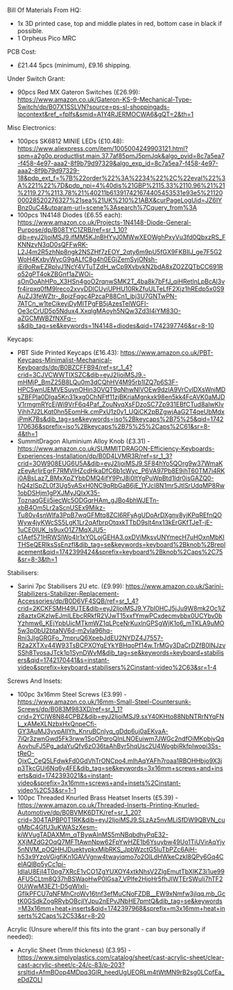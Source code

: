Bill Of Materials From HQ:

- 1x 3D printed case, top and middle plates in red, bottom case in black if possible.
- 1 Orpheus Pico MRC

PCB Cost:
- £21.44 5pcs (minimum), £9.16 shipping.

Under Switch Grant:
- 90pcs Red MX Gateron Switches (£26.99): https://www.amazon.co.uk/Gateron-KS-9-Mechanical-Type-Switch/dp/B07X1SSLVN?source=ps-sl-shoppingads-lpcontext&ref_=fplfs&smid=A1Y4RJERMOCWA6&gQT=2&th=1

Misc Electronics:
- 100pcs SK6812 MINIE LEDs (£10.48): https://www.aliexpress.com/item/1005004249903121.html?spm=a2g0o.productlist.main.37.7af85pmJ5pmJqk&algo_pvid=8c7a5ea7-f458-4e97-aaa2-8f9b79d97329&algo_exp_id=8c7a5ea7-f458-4e97-aaa2-8f9b79d97329-18&pdp_ext_f=%7B%22order%22%3A%2234%22%2C%22eval%22%3A%221%22%7D&pdp_npi=4%40dis%21GBP%2115.33%2110.96%21%21%2119.27%2113.78%21%40211b613917421674405453531e93e5%2112000028520276327%21sea%21UK%210%21ABX&curPageLogUid=JZ6IYBnz0uC4&utparam-url=scene%3Asearch%7Cquery_from%3A
- 100pcs 1N4148 Diodes (£6.55 each): https://www.amazon.co.uk/Projects-1N4148-Diode-General-Purpose/dp/B08TYC1ZRB/ref=sr_1_10?dib=eyJ2IjoiMSJ9.ifMM5KJnBHYyJ0MWwXEOWghPxyVu3fd0QbxzRS_FKNNzvN3qD0sQFFwRK-L2J4m2R5zhNp8ngk2NSZHf7zEOY_2qty6m9pU5fGX9FKBIIJ_ge7F5G2WoH4KxbyWycG9gALfC8g4h0EGjZemSyjONsh-jEi9oRwEZRpIvJ1NcY4VTuTZdH_wCp9XvbvkN2bdA8xZO2ZQTbCC691Ro52gPT4okZBGnf1aZWOi-sOnOoAhHPo_X3HSn4goO2rqnwSMK2T_4ba8k7bFfJ_qiHRetInLpBcAl3vfr4irpxq0fM9lreco2xvyDDlCUyiUPHU10RkZfuULTeLfF2Xjz1hREdp5x0S9AuZJ3feWZtr-_8pjzFqgc4PzcaP88Cn1_ibj3U7GNTwPN-7ATCn_w1teCikeyiDyMITPgFB5jAzesTelWGFI-Oe3cCrUD5p5Ndux4.XxqlgMAoyh5NQw3Zd3I4iYM83O-aZGCMWBZfNXFq--s&dib_tag=se&keywords=1N4148+diodes&qid=1742397746&sr=8-10

Keycaps:
- PBT Side Printed Keycaps (£16.43): https://www.amazon.co.uk/PBT-Keycaps-Minimalist-Mechanical-Keyboards/dp/B0BZCFFB94/ref=sr_1_4?crid=3CJVCWWTIXSZC&dib=eyJ2IjoiMSJ9.-mHMjP_BmZ25B8LQu0m3dCQhHV4M95rb1lZQ7p6S3F-HPC5wnUEMVESuynOHin3OVQT9qNhwNlVOEw9dzIA9VrCvIDXsWnjMDsZBFPla0Dlga5Kn31kxg0ChNFtf11zjBKriaMgnkxk98en5kk4FcAVK0aMJDV1rmgmRYcEjWi9VrF6q4Paf_ZouNvqXsFDzoSC7Zp931EBfCTud8alwKIvVihh7J2LKqt0hn5EomHk.cmPxU1z0y1_UQiCK2pBZgwjAaG2T4qeUbMdxiPmK7Bs&dib_tag=se&keywords=iso%2Bkeycaps%2B75%25&qid=1742170636&sprefix=iso%2Bkeycaps%2B75%25%2Caps%2C61&sr=8-4&th=1
- SummitDragon Aluminium Alloy Knob (£3.31) - https://www.amazon.co.uk/SUMMITDRAGON-Efficiency-Keyboards-Experiences-Installation/dp/B0D4LVMR3R/ref=sr_1_3?crid=3OW908EUG6U5A&dib=eyJ2IjoiMSJ9.SF84hYo5QOrg9w37WmaKzEeyArIjrEgrF7RMVlHZcdHkaDfC6b1cWyc_P6VA97Pb8E9ihT60TM7i4RKi0ABsLaz7_BMxXpZYbbDMQ4ifY9PrJ8i0ItYgPuWpBtd1Idr0isGAZQ0-hQ4zlSpZL0f3Ug5vASxH0NC9qRbGaB6jE_1YJcl8N1mr5JtlSrUdqMP8Rw1obDSHjm1gPXJMyJQIxX35-ToznaqGEii5iecWc5ODGqrHAm_gJBo4bhWJETn-xbB4Om5Lr2aScnUSEx9Mikz-Tu80v4snWIfa3PpB7wqGFMtq8ZCI6RFyAgUDoArDXgnv8yjKPqREfnQOWyw4jyKWcSS5LgK1Lr2qAfbrpOtqxkTTbD9slt4nx13kErGKfTJeT-jE-1uCE0IUK_ls9uxO1Z7MqXJU5-c1Aef571HRWSlWo4lr1xYOLojGEHA3.oxDViMksvUNYmecH7uHOxnMbKITHSeQERlksSsEnzfI&dib_tag=se&keywords=keyboard%2Bknob%2Breplacement&qid=1742399424&sprefix=keyboard%2Bknob%2Caps%2C75&sr=8-3&th=1

Stabilisers:
- Sarini 7pc Stabilisers 2U etc. (£9.99): https://www.amazon.co.uk/Sarini-Stabilizers-Stabilizer-Replacement-Accessories/dp/B0D6VF4SQB/ref=sr_1_4?crid=2KCKFSMH49UTE&dib=eyJ2IjoiMSJ9.Y7bI0HCJ5jJu9W8mk2Oc1jZz8aztxGKzlwEJmlLEbcRRkfR2VJwT15xxfYmwPCxdecmvbbx0UCYbv0bYzhmw6_KEjYpbUicMTkmWZ1qLPceNrKuxlnGPSgWjK1o6_mTKLA9uMO5w3p0bU2btaNV6d-m2vIa96hq-Rni3JlgGRGFo_7mpruQ6XpebJdEU2NYDZ4J7557-R2a2XTXv44W93TsBCPXOYgEYkYBHqoPf14w.TrMGy3DaCrDZfB0lNJzvSSh8TvosaJTck1p1SynDWvM&dib_tag=se&keywords=keyboard+stabilisers&qid=1742170441&s=instant-video&sprefix=keyboard+stabilisers%2Cinstant-video%2C63&sr=1-4

Screws And Insets:
- 100pc 3x16mm Steel Screws (£3.99) - https://www.amazon.co.uk/16mm-Small-Steel-Countersunk-Screws/dp/B083M983XD/ref=sr_1_1?crid=2YCIW8N84CPBZ&dib=eyJ2IjoiMSJ9.sxY40KHto88NbNTRrNYqFNL_xAMeXLNzbxHxQnpeCfi-GY3AuMJ3yvpAIIYh_KnruBCnlyq_gDdp6uj0aEKvaA-7iQr3zwnGwd5Fk3rww1SoOPqroQInLNOEuiwm7JWGc2ndfOiMKpbjvQqAovhuFJ5Pg_adaYuQfy6zO36taAhByr5hqUsc2U4WogbjRkfpIwopi3Ss-tReO-OjxC_CeQ5LFdwkFd0GdVhTrONCpo4.mlhAqYAFh7roaa1RBOHHbjo9X3jp3TkcGUi6Nq6y4FE&dib_tag=se&keywords=3x16mm+screws+and+inserts&qid=1742393021&s=instant-video&sprefix=3x16mm+screws+and+insets%2Cinstant-video%2C53&sr=1-1
- 100pc Threaded Knurled Brass Heatset Inserts (£5.39) - https://www.amazon.co.uk/Threaded-Inserts-Printing-Knurled-Automotive/dp/B0BVMK6DTK/ref=sr_1_20?crid=304TAPBP0T1RK&dib=eyJ2IjoiMSJ9.SLzAz5nvMLiSfDW9QBVN_cugMbC4GfU3uKWASzXesm-kiWVugTADAXMm_qTBywAInMS5mNBqbdhyPqE32-XXjMZdG2OqQ7MFTtAwnNpw62FpYwHZE1b6Ysuybw49Uo1TiUVirAqYjy5nNVM_pOQHHJDuektypkxMjbRKS_JpbWzctG5IuTbPZc6AjH-h53x9YzoVGigfiKn1GAVVgnw4twayiqmo7o2OlLdHWkeCzkI8QPy6Gq4CeIAQIBp5yCc1pi-IdIaU8EjI4T0pg7XRcE1vCO1ZgYUXOY4xtkNhsV2ZlgEmutTbXIKZ3i1ue99AFU5CLtm8Q37hBSWaoHwP0lGsa7_VPlfe2HjoHr5fhJIWTErSWuIj7hTF20UiWwM3EZ1-D5gWIxIi-GfIkPFCU7qNFMhCroWv16tnf3efMuCNoFZDB__EW9xNmfw3jIqq.mb_GctK0GSdkZogRRybOBcjlYJpu2nEPvJNbHE7pmtQ&dib_tag=se&keywords=M3x16mm+heat+inserts&qid=1742397968&sprefix=m3x16mm+heat+inserts%2Caps%2C53&sr=8-20

Acrylic (Unsure where/if this fits into the grant - can buy personally if needed):
- Acrylic Sheet (1mm thickness) (£3.95) - https://www.simplyplastics.com/catalog/sheet/cast-acrylic-sheet/clear-cast-acrylic-sheet/c-24/c-83/p-203?srsltid=AfmBOop4MDpq3GlR_heedUgUEORLm4tWtMN9rB2sg0LCpfEa_eDdZOLl
